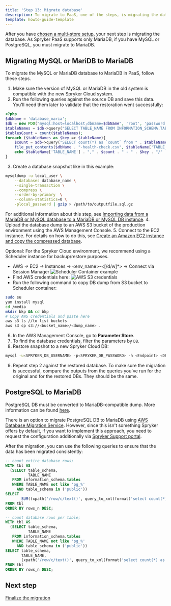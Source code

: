 ```yaml
---
title: 'Step 13: Migrate database'
description: To migrate to PaaS, one of the steps, is migrating the database
template: howto-guide-template
---
```


After you have [chosen a multi-store setup](/docs/scos/dev/migration-concepts/migrate-to-paas/step-12-choose-a-multi-store-setup.html), your next step is migrating the database. As Spryker PaaS supports only MariaDB, if you have MySQL or PostgreSQL, you must migrate to MariaDB. 

## Migrating MySQL or MariDB to MariaDB

To migrate the MySQL or MariaDB database to MariaDB in PaaS, follow these steps.

1. Make sure the version of MySQL or MariaDB in the old system is compatible with the new Spryker Cloud system.
2. Run the following queries against the source DB and save this data. You'll need them later to validate that the restoration went successfully:

```php
<?php
$dbName = 'database_maria';
$db = new PDO("mysql:host=localhost;dbname=$dbName", 'root', 'password');
$tableNames = $db->query("SELECT TABLE_NAME FROM INFORMATION_SCHEMA.TABLES WHERE TABLE_SCHEMA = '" . $dbName . "'")->fetchAll(PDO::FETCH_ASSOC);
$tablesCount = count($tableNames);
foreach ($tableNames as $key => $tableName){
	$count = $db->query("SELECT count(*) as `count` from " . $tableName['TABLE_NAME'])->fetchColumn();
    file_put_contents($dbName . "-health-check.csv", $tableName['TABLE_NAME'] . "," . $count . PHP_EOL, FILE_APPEND);
    echo $tableName['TABLE_NAME'] . "," . $count . " - " . $key . "/" . $tablesCount . PHP_EOL;
}

```
3. Create a database snapshot like in this example:

```bash
mysqldump -u local_user \
    --databases database_name \
    --single-transaction \
    --compress \
    --order-by-primary  \
    --column-statistics=0 \
    -plocal_password | gzip > /path/to/outputfile.sql.gz
```
For additional information about this step, see [Importing data from a MariaDB or MySQL database to a MariaDB or MySQL DB instance](https://docs.aws.amazon.com/AmazonRDS/latest/UserGuide/MySQL.Procedural.Importing.SmallExisting.html).
4. Upload the database dump to an AWS S3 bucket of the production environment using the AWS Management Console.
5. Connect to the EC2 instance. For details on how to do this, see [Create an Amazon EC2 instance and copy the compressed database](https://docs.aws.amazon.com/AmazonRDS/latest/UserGuide/MySQL.Procedural.Importing.NonRDSRepl.html#MySQL.Procedural.Importing.Import.Database).

Optional: For the Spryker Cloud environment, we recommend using a Scheduler instance for backup/restore purposes.
* AWS → EC2 → Instances → <env_name>-<[/d/w]*> → Connect via Session Manager
  ![Scheduler Container example](https://spryker.s3.eu-central-1.amazonaws.com/docs/scos/dev/migration-concepts/migrate-to-paas/scheduler-container-example.png)
* Find AWS credentials here:
  ![AWS S3 credentials](https://spryker.s3.eu-central-1.amazonaws.com/docs/scos/dev/migration-concepts/migrate-to-paas/aws-s3-credentials.png)
* Run the following command to copy DB dump from S3 bucket to Scheduler container:
      
```bash
sudo su
yum install mysql
cd /media
mkdir bkp && cd bkp
# Copy AWS credentials and paste here
aws s3 ls //to list buckets
aws s3 cp s3://<bucket_name>/<dump_name> .
```
6. In the AWS Management Console, go to **Parameter Store**.
7. To find the database credentials, filter the parameters by `DB`.      
8. Restore snapshot to a new Spryker Cloud DB:

```bash
mysql -u<SPRYKER_DB_USERNAME> -p<SPRYKER_DB_PASSWORD> -h <Endpoint> <DB name> < <dump_name>.sql
```
9. Repeat step 2 against the restored database. To make sure the migration is successful, compare the outputs from the queries you've run for the original and for the restored DBs. They should be the same.

## PostgreSQL to MariaDB
PostgreSQL DB must be converted to MariaDB-compatible dump. More information can be found [here](https://mariadb.com/kb/en/migrating-to-mariadb-from-postgresql/).

There is an option to migrate PostgreSQL DB to MariaDB using [AWS Database Migration Service](https://docs.aws.amazon.com/dms/latest/userguide/CHAP_Source.PostgreSQL.html). However, since this isn't something Spryker offers by default, if you want to implement this approach, you need to request the configuration additionally via [Spryker Support portal](https://support.spryker.com/).

After the migration, you can use the following queries to ensure that the data has been migrated consistently:

```sql
-- count entire database rows;
WITH tbl AS
  (SELECT table_schema,
          TABLE_NAME
   FROM information_schema.tables
   WHERE TABLE_NAME not like 'pg_%'
     AND table_schema in ('public'))
SELECT 
       SUM((xpath('/row/c/text()', query_to_xml(format('select count(*) as c from %I.%I', table_schema, TABLE_NAME), FALSE, TRUE, '')))[1]::text::int) AS rows_n
FROM tbl
ORDER BY rows_n DESC;

-- count database rows per table;
WITH tbl AS
  (SELECT table_schema,
          TABLE_NAME
   FROM information_schema.tables
   WHERE TABLE_NAME not like 'pg_%'
     AND table_schema in ('public'))
SELECT table_schema,
       TABLE_NAME,
       (xpath('/row/c/text()', query_to_xml(format('select count(*) as c from %I.%I', table_schema, TABLE_NAME), FALSE, TRUE, '')))[1]::text::int AS rows_n
FROM tbl
ORDER BY rows_n DESC;
```

## Next step
[Finalize the migration](/docs/scos/dev/migration-concepts/migrate-to-paas/step-14-finalize-the-migration.html)
